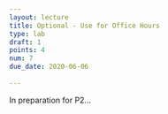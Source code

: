 ```yaml
---
layout: lecture
title: Optional - Use for Office Hours
type: lab
draft: 1
points: 4
num: 7
due_date: 2020-06-06
    
---
```


In preparation for P2...